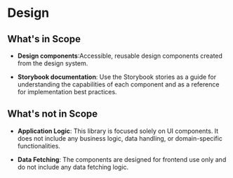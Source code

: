 # Design

## What's in Scope

- **Design components**:Accessible, reusable design components created from the design system.

- **Storybook documentation**: Use the Storybook stories as a guide for understanding the capabilities of each component and as a reference for implementation best practices.

## What's not in Scope

- **Application Logic**: This library is focused solely on UI components. It does not include any business logic, data handling, or domain-specific functionalities.

- **Data Fetching**: The components are designed for frontend use only and do not include any data fetching logic.
